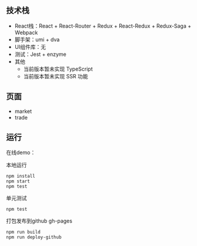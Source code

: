 


## 技术栈

- React栈：React + React-Router + Redux + React-Redux + Redux-Saga + Webpack
- 脚手架：umi + dva
- UI组件库：无
- 测试：Jest + enzyme
- 其他
	- 当前版本暂未实现 TypeScript
	- 当前版本暂未实现 SSR 功能

## 页面

- market
- trade

## 运行

在线demo：[]()


本地运行
```
npm install
npm start
npm test
```

单元测试
```
npm test
```

打包发布到github gh-pages
```
npm run build
npm run deploy-github
```







